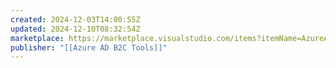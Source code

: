 ```yaml
---
created: 2024-12-03T14:00:55Z
updated: 2024-12-10T08:32:54Z
marketplace: https://marketplace.visualstudio.com/items?itemName=AzureADB2CTools.aadb2c
publisher: "[[Azure AD B2C Tools]]"
---
```

